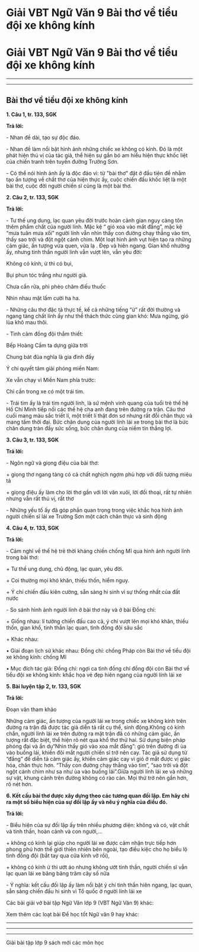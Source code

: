 # Giải VBT Ngữ Văn 9 Bài thơ về tiểu đội xe không kính

# Giải VBT Ngữ Văn 9 Bài thơ về tiểu đội xe không kính

* * *

* * *

## Bài thơ về tiểu đội xe không kính

**1\. Câu 1, tr. 133, SGK**

**Trả lời:**

\- Nhan đề dài, tạo sự độc đáo.

\- Nhan đề làm nổi bật hình ảnh những chiếc xe không có kính. Đó là một phát hiện thú vị của tác giả, thể hiện sự gắn bó am hiểu hiện thực khốc liệt của chiến tranh trên tuyến đường Trường Sơn.

\- Có thể nói hình ảnh ấy là độc đáo vì: từ "bài thơ" đặt ở đầu tiên đề nhằm tạo ấn tượng về chất thơ của hiện thực ấy, cuộc chiến đấu khốc liệt là một bài thơ, cuộc đời người chiến sĩ cũng là một bài thơ.

**2\. Câu 2, tr. 133, SGK**

**Trả lời:**

\- Tư thế ung dung, lạc quan yêu đời trước hoàn cảnh gian nguy càng tôn thêm phẩm chất của người lính. Mặc kệ “ gió xoa vào mắt đắng”, mặc kệ “mưa tuân mưa xối” người lính vẫn nhìn thấy con đường chạy thẳng vào tim, thấy sao trời và đột ngột cánh chim. Một loạt hình ảnh vụt hiện tạo ra những cảm giác, ấn tượng vừa quen, vừa lạ . Đẹp và hiên ngang. Gian khổ nhường ấy, nhưng tinh thần người lính vẫn vượt lên, vẫn yêu đời:

Không có kính, ừ thì có bụi,

Bụi phun tóc trắng như người già.

Chưa cần rửa, phì phèo châm điếu thuốc

Nhìn nhau mặt lấm cười ha ha.

\- Những câu thơ đặc tả thực tế, kể cả những tiếng “ừ” rất đời thường và ngang tàng chất lính ấy như thể thách thức cùng gian khó: Mưa ngừng, gió lùa khô mau thôi.

\- Tình cảm đồng đội thắm thiết: 

Bếp Hoàng Cầm ta dựng giữa trời

Chung bát đũa nghĩa là gia đình đấy

Ý chí quyết tâm giải phóng miền Nam:

Xe vẫn chạy vì Miền Nam phía trước:

Chỉ cần trong xe có một trái tim.

\- Trái tim ấy là trái tim người lính, là sứ mệnh vinh quang của tuổi trẻ thế hệ Hồ Chí Minh tiếp nối các thế hệ cha anh đang trên đường ra trận. Câu thơ cuối mang màu sắc triết lí, một triết lí thật đơn sơ nhưng rất đỗi chân thực và mang tầm thời đại. Bức chân dung của người lính lái xe trong bài thơ là bức chân dung tràn đầy sức sống, bức chân dung của niềm tin thắng lợi.

**3\. Câu 3, tr. 133, SGK**

**Trả lời:**

\- Ngôn ngữ và giọng điệu của bài thơ:

\+ giọng thơ ngang tàng có cả chất nghịch ngợm phù hợp với đối tượng miêu tả 

\+ giọng điệu ấy làm cho lời thơ gần với lời văn xuôi, lời đối thoại, rất tự nhiên nhưng vẫn rất thú vị, rất thơ

\- Những yếu tố ấy đã góp phần quan trọng trong việc khắc họa hình ảnh người chiến sĩ lái xe Trường Sơn một cách chân thực và sinh động

**4\. Câu 4, tr. 133, SGK**

**Trả lời:**

\- Cảm nghĩ về thế hệ trẻ thời kháng chiến chống Mĩ qua hình ảnh người lính trong bài thơ:

\+ Tư thế ung dung, chủ động, lạc quan, yêu đời.

\+ Coi thường mọi khó khăn, thiếu thốn, hiểm nguy.

\+ Ý chí chiến đấu kiên cường, sẵn sàng hi sinh vì sự thống nhất của đất nước

\- So sánh hình ảnh người lính ở bài thơ này và ở bài Đồng chí:

\+ Giống nhau: lí tưởng chiến đấu cao cả, ý chí vượt lên mọi khó khăn, thiếu thốn, gian khổ, tinh thần lạc quan, tình đồng đội sâu sắc

\+ Khác nhau:

• Giai đoạn lịch sử khác nhau: Đồng chí: chống Pháp còn Bài thơ về tiểu đội xe không kính: chống Mĩ

• Mục đích tác giả: Đồng chí: ngợi ca tình đồng chí đồng đội còn Bài thơ về tiểu đội xe không kính: khắc họa vẻ đẹp hiên ngang của người lính lái xe

**5\. Bài luyện tập 2, tr. 133, SGK**

**Trả lời:**

Đoạn văn tham khảo 

Những cảm giác, ấn tượng của người lái xe trong chiếc xe không kính trên đường ra trận đã được tác giả diễn tả rất cụ thể, sinh động.Không có kính chắn, người lính lái xe trên đường ra mặt trận đã có những cảm giác, ấn tượng rất đặc biệt, thể hiện rõ nét qua khổ thơ thứ hai. Sử dụng biện pháp phóng đại và ẩn dụ“Nhìn thấy gió vào xoa mắt đắng”: gió trên đường đi ùa vào buồng lái, khiến đôi mắt người chiến sĩ trở nên cay. Tác giả sử dụng từ “đắng” để diễn tả cảm giác ấy, khiến cảm giác cay vì gió ở mắt được vị giác hóa, chân thực hơn. “Thấy con đường chạy thẳng vào tim”, “sao trời và đột ngột cánh chim như sa như ùa vào buồng lái”.Giữa người lính lái xe và những sự vật, khung cảnh trên đường không có rào cản. Mọi thứ trở nên gần hơn, rõ nét hơn.

**6\. Kết cấu bài thơ được xây dựng theo các tương quan đối lập. Em hãy chỉ ra một số biểu hiện của sự đối lập ấy và nêu ý nghĩa của điều đó.**

**Trả lời:**

\- Biểu hiện của sự đối lập ấy trên nhiều phương diện: không và có, vật chất và tinh thần, hoàn cảnh và con người,...

\+ không có kính lại giúp cho người lái xe được cảm nhận trực tiếp hơn phong phú hơn thế giới thiên nhiên bên ngoài, tạo điều kiệc cho họ biểu lộ tình đồng đội (bắt tay qua cửa kính vỡ rồi), 

\+ không có kính ừ thì ướt áo nhưng không ướt tinh thần, người chiến sĩ vẫn lạc quan lái xe băng băng trăm cây số nữa

\- Ý nghĩa: kết cấu đối lập ấy làm nổi bật ý chí tinh thần hiên ngang, lạc quan, sẵn sàng chiến đấu hi sinh vì Tổ quốc ở người lính lái xe

Các bài giải vở bài tập Ngữ Văn lớp 9 (VBT Ngữ Văn 9) khác:

Xem thêm các loạt bài Để học tốt Ngữ văn 9 hay khác:

* * *

* * *

* * *

Giải bài tập lớp 9 sách mới các môn học
